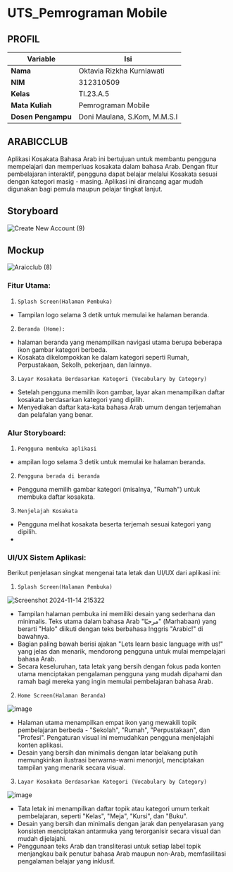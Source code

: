 # UTS_Pemrograman Mobile
## PROFIL
| Variable           |             Isi            |
| -------------------|----------------------------|
| **Nama**           |         Oktavia Rizkha Kurniawati       |
| **NIM**            |          312310509         |
| **Kelas**          |          TI.23.A.5         |
| **Mata Kuliah**    |     Pemrograman Mobile     |
| **Dosen Pengampu** | Doni Maulana,  S.Kom, M.M.S.I |


## ARABICCLUB
Aplikasi Kosakata Bahasa Arab ini bertujuan untuk membantu pengguna mempelajari dan memperluas kosakata dalam bahasa Arab. Dengan fitur pembelajaran interaktif, pengguna dapat belajar melalui Kosakata sesuai dengan kategori masig - masing. Aplikasi ini dirancang agar mudah digunakan bagi pemula maupun pelajar tingkat lanjut. 
## Storyboard
![Create New Account (9)](https://github.com/user-attachments/assets/e8f74361-adc2-4612-860a-b028438c75fe)
## Mockup
![Araicclub (8)](https://github.com/user-attachments/assets/63210199-fec0-4fb3-acfb-e8f2388de7cd)
### Fitur Utama:
1. ``Splash Screen(Halaman Pembuka)``
- Tampilan logo selama 3 detik untuk memulai   ke halaman beranda.
2. ``Beranda (Home):``
- halaman beranda yang menampilkan navigasi utama berupa beberapa 
ikon gambar kategori berbeda.
- Kosakata dikelompokkan ke dalam kategori seperti Rumah, Perpustakaan, Sekolh, pekerjaan, dan lainnya.
3. ``Layar Kosakata Berdasarkan Kategori (Vocabulary by Category) ``
-	Setelah pengguna memilih ikon gambar, layar akan menampilkan daftar kosakata berdasarkan kategori yang dipilih.
- Menyediakan daftar kata-kata bahasa Arab umum dengan terjemahan dan pelafalan yang benar.
### Alur Storyboard:
1. ``Pengguna membuka aplikasi ``
- ampilan logo selama 3 detik untuk memulai   ke halaman beranda.
2. ``Pengguna berada di beranda ``
- Pengguna memilih gambar kategori (misalnya, "Rumah") untuk membuka daftar kosakata.
3. ``Menjelajah Kosakata``
- Pengguna melihat kosakata beserta terjemah sesuai kategori yang dipilih.
- 
### UI/UX Sistem Aplikasi:
Berikut penjelasan singkat mengenai tata letak dan UI/UX dari aplikasi ini:

1. ``Splash Screen(Halaman Pembuka)``

![Screenshot 2024-11-14 215322](https://github.com/user-attachments/assets/cb49fc68-fe5d-49f5-91ab-9cc3547f22df)

- Tampilan halaman pembuka ini memiliki desain yang sederhana dan minimalis. Teks utama dalam bahasa Arab "مرحبًا" (Marhabaan) yang berarti "Halo" diikuti dengan teks berbahasa Inggris "Arabic!" di bawahnya.
- Bagian paling bawah berisi ajakan "Lets learn basic language with us!" yang jelas dan menarik, mendorong pengguna untuk mulai mempelajari bahasa Arab.
- Secara keseluruhan, tata letak yang bersih dengan fokus pada konten utama menciptakan pengalaman pengguna yang mudah dipahami dan ramah bagi mereka yang ingin memulai pembelajaran bahasa Arab.
  
2. ``Home Screen(Halaman Beranda)``

![image](https://github.com/user-attachments/assets/a6f704e1-8fee-4fea-91e6-6357b1644185)

- Halaman utama menampilkan empat ikon yang mewakili topik pembelajaran berbeda - "Sekolah", "Rumah", "Perpustakaan", dan "Profesi". Pengaturan visual ini memudahkan pengguna menjelajahi konten aplikasi.
- Desain yang bersih dan minimalis dengan latar belakang putih memungkinkan ilustrasi berwarna-warni menonjol, menciptakan tampilan yang menarik secara visual.
  
3. ``Layar Kosakata Berdasarkan Kategori (Vocabulary by Category) ``
   
![image](https://github.com/user-attachments/assets/7e9c4237-94e4-406f-a080-9d3f30d9c6ae)

- Tata letak ini menampilkan daftar topik atau kategori umum terkait pembelajaran, seperti "Kelas", "Meja", "Kursi", dan "Buku".
- Desain yang bersih dan minimalis dengan jarak dan penyelarasan yang konsisten menciptakan antarmuka yang terorganisir secara visual dan mudah dijelajahi.
- Penggunaan teks Arab dan transliterasi untuk setiap label topik menjangkau baik penutur bahasa Arab maupun non-Arab, memfasilitasi pengalaman belajar yang inklusif.

